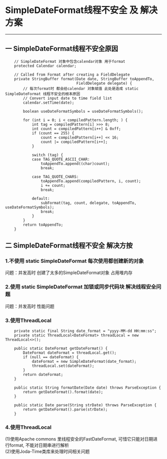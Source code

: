 # SimpleDateFormat线程不安全 及 解决方案
---
## 一 SimpleDateFormat线程不安全原因

        // SimpleDateFormat 对象中包含calendar对象 用于format
        protected Calendar calendar;

        // Called from Format after creating a FieldDelegate
        private StringBuffer format(Date date, StringBuffer toAppendTo,
                                    FieldDelegate delegate) {
            // 每次format时 都会给calendar 对象赋值 此处是造成 static SimpleDateFormat 线程不安全的根本原因            
            // Convert input date to time field list
            calendar.setTime(date);
    
            boolean useDateFormatSymbols = useDateFormatSymbols();
    
            for (int i = 0; i < compiledPattern.length; ) {
                int tag = compiledPattern[i] >>> 8;
                int count = compiledPattern[i++] & 0xff;
                if (count == 255) {
                    count = compiledPattern[i++] << 16;
                    count |= compiledPattern[i++];
                }
    
                switch (tag) {
                case TAG_QUOTE_ASCII_CHAR:
                    toAppendTo.append((char)count);
                    break;
    
                case TAG_QUOTE_CHARS:
                    toAppendTo.append(compiledPattern, i, count);
                    i += count;
                    break;
    
                default:
                    subFormat(tag, count, delegate, toAppendTo, useDateFormatSymbols);
                    break;
                }
            }
            return toAppendTo;
        }
        
## 二 SimpleDateFormat线程不安全 解决方按
### 1.不使用 static SimpleDateFormat 每次使用都创建新的对象
问题：并发高时 创建了太多的SimpleDateFormat对象 占用堆内存 
 
### 2.使用 static SimpleDateFormat 加锁或同步代码块 解决线程安全问题
问题：并发高时 性能问题

### 3.使用ThreadLocal

        private static final String date_format = "yyyy-MM-dd HH:mm:ss";
        private static ThreadLocal<DateFormat> threadLocal = new ThreadLocal<>();
    
        public static DateFormat getDateFormat() {
            DateFormat dateFormat = threadLocal.get();
            if (null == dateFormat) {
                dateFormat = new SimpleDateFormat(date_format);
                threadLocal.set(dateFormat);
            }
            return dateFormat;
        }
    
        public static String formatDate(Date date) throws ParseException {
            return getDateFormat().format(date);
        }
    
        public static Date parse(String strDate) throws ParseException {
            return getDateFormat().parse(strDate);
        }
        
 ### 4.使用ThreadLocal
 (1)使用Apache commons 里线程安全的FastDateFormat, 可惜它只能对日期进行format, 不能对日期串进行解析<br>
 (2)使用Joda-Time类库来处理时间相关问题